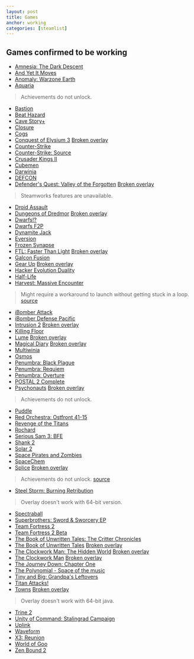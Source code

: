 ```yaml
---
layout: post
title: Games
anchor: working
categories: [steamlist]
---
```


Games confirmed to be working
-----------------------------

- [Amnesia: The Dark Descent](http://store.steampowered.com/app/57300/)
- [And Yet It Moves](http://store.steampowered.com/app/18700/)
- [Anomaly: Warzone Earth](http://store.steampowered.com/app/91200/)
- [Aquaria](http://store.steampowered.com/app/24420/)
> Achievements do not unlock.
- [Bastion](http://store.steampowered.com/app/107100/)
- [Beat Hazard](http://store.steampowered.com/app/49600/)
- [Cave Story+](http://store.steampowered.com/app/200900/)
- [Closure](http://store.steampowered.com/app/72000/)
- [Cogs](http://store.steampowered.com/app/26500/)
- [Conquest of Elysium 3](http://store.steampowered.com/app/211900/) [Broken overlay](#right_info)
- [Counter-Strike](http://store.steampowered.com/app/10/)
- [Counter-Strike: Source](http://store.steampowered.com/app/240/)
- [Crusader Kings II](http://store.steampowered.com/app/203770/)
- [Cubemen](http://store.steampowered.com/app/207250/)
- [Darwinia](http://store.steampowered.com/app/1500/)
- [DEFCON](http://store.steampowered.com/app/1520/)
- [Defender's Quest: Valley of the Forgotten](http://store.steampowered.com/app/218410/) [Broken overlay](#right_info)
> Steamworks features are unavailable.
- [Droid Assault](http://store.steampowered.com/app/219200/)
- [Dungeons of Dredmor](http://store.steampowered.com/app/98800/) [Broken overlay](#right_info)
- [Dwarfs!?](http://store.steampowered.com/app/35480/)
- [Dwarfs F2P](http://store.steampowered.com/app/213650/)
- [Dynamite Jack](http://store.steampowered.com/app/202730/)
- [Eversion](http://store.steampowered.com/app/33680/)
- [Frozen Synapse](http://store.steampowered.com/app/98200/)
- [FTL: Faster Than Light](http://store.steampowered.com/app/212680/) [Broken overlay](#right_info)
- [Galcon Fusion](http://store.steampowered.com/app/44200/)
- [Gear Up](http://store.steampowered.com/app/214420/) [Broken overlay](#right_info)
- [Hacker Evolution Duality](http://store.steampowered.com/app/70120/)
- [Half-Life](http://store.steampowered.com/app/70/)
- [Harvest: Massive Encounter](http://store.steampowered.com/app/15400/)
> Might require a workaround to launch without getting stuck in a loop.
[source](https://wiki.archlinux.org/index.php/Steam#Harvest:_Massive_Encounter)
- [iBomber Attack](http://store.steampowered.com/app/218660/)
- [iBomber Defense Pacific](http://store.steampowered.com/app/206690/)
- [Intrusion 2](http://store.steampowered.com/app/214970/) [Broken overlay](#right_info)
- [Killing Floor](http://store.steampowered.com/app/1250/)
- [Lume](http://store.steampowered.com/app/105100/) [Broken overlay](#right_info)
- [Magical Diary](http://store.steampowered.com/app/211340/) [Broken overlay](#right_info)
- [Multiwinia](http://store.steampowered.com/app/1530/)
- [Osmos](http://store.steampowered.com/app/29180/)
- [Penumbra: Black Plague](http://store.steampowered.com/app/22120/)
- [Penumbra: Requiem](http://store.steampowered.com/app/22140/)
- [Penumbra: Overture](http://store.steampowered.com/app/22180/)
- [POSTAL 2 Complete](http://store.steampowered.com/app/223470/)
- [Psychonauts](http://store.steampowered.com/app/3830/) [Broken overlay](#right_info)
> Achievements do not unlock.
- [Puddle](http://store.steampowered.com/app/222140/)
- [Red Orchestra: Ostfront 41-15](http://store.steampowered.com/app/1200/)
- [Revenge of the Titans](http://store.steampowered.com/app/93200/)
- [Rochard](http://store.steampowered.com/app/107800/)
- [Serious Sam 3: BFE](http://store.steampowered.com/app/41070/)
- [Shank 2](http://store.steampowered.com/app/102840/)
- [Solar 2](http://store.steampowered.com/app/97000/)
- [Space Pirates and Zombies](http://store.steampowered.com/app/107200/)
- [SpaceChem](http://store.steampowered.com/app/92800/)
- [Splice](http://store.steampowered.com/app/209790/) [Broken overlay](#right_info)
> Achievements do not unlock.
[source](http://steamcommunity.com/app/209790/discussions/0/864951657745931480/#c828925216497607741)
- [Steel Storm: Burning Retribution](http://store.steampowered.com/app/96200/)
> Overlay doesn't work with 64-bit version.
- [Spectraball](http://store.steampowered.com/app/18300/)
- [Superbrothers: Sword & Sworcery EP](http://store.steampowered.com/app/204060/)
- [Team Fortress 2](http://store.steampowered.com/app/440/)
- [Team Fortress 2 Beta](http://store.steampowered.com/app/520/)
- [The Book of Unwritten Tales: The Critter Chronicles](http://store.steampowered.com/app/221830/)
- [The Book of Unwritten Tales](http://store.steampowered.com/app/215160/) [Broken overlay](#right_info)
- [The Clockwork Man: The Hidden World](http://store.steampowered.com/app/111010/) [Broken overlay](#right_info)
- [The Clockwork Man](http://store.steampowered.com/app/111000/) [Broken overlay](#right_info)
- [The Journey Down: Chapter One](http://store.steampowered.com/app/220090/)
- [The Polynomial - Space of the music](http://store.steampowered.com/app/67000/)
- [Tiny and Big: Grandpa's Leftovers](http://store.steampowered.com/app/205910/)
- [Titan Attacks!](http://store.steampowered.com/app/203210/)
- [Towns](http://store.steampowered.com/app/221020/) [Broken overlay](#right_info)
> Overlay doesn't work with 64-bit java.
- [Trine 2](http://store.steampowered.com/app/35720/)
- [Unity of Command: Stalingrad Campaign](http://store.steampowered.com/app/218090/)
- [Uplink](http://store.steampowered.com/app/1510/)
- [Waveform](http://store.steampowered.com/app/204180/)
- [X3: Reunion](http://store.steampowered.com/app/2810/)
- [World of Goo](http://store.steampowered.com/app/22000/)
- [Zen Bound 2](http://store.steampowered.com/app/61600/)
